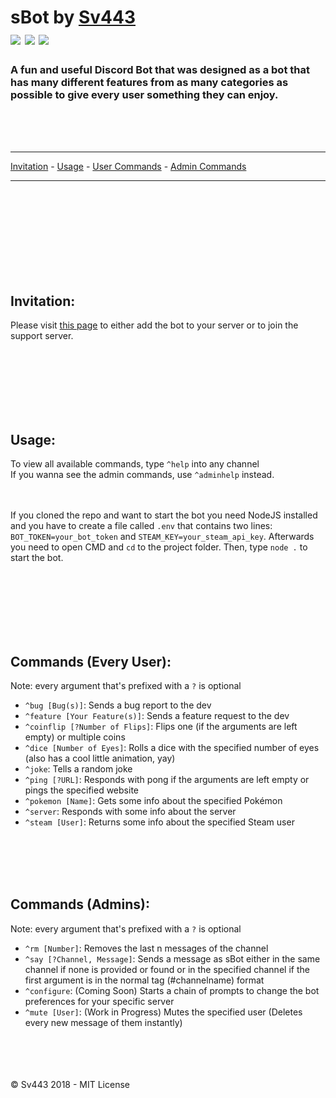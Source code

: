 # sBot by [Sv443](https://sv443.net/)<br>[![](https://img.shields.io/github/license/Sv443/sBot.svg?style=flat-square)](https://github.com/Sv443/sBot/blob/master/LICENSE) [![](https://img.shields.io/github/issues/Sv443/sBot.svg?style=flat-square)](https://github.com/Sv443/sBot/issues) [![](https://img.shields.io/github/stars/Sv443/sBot.svg?style=flat-square)](https://github.com/Sv443/sBot/)
### A fun and useful Discord Bot that was designed as a bot that has many different features from as many categories as possible to give every user something they can enjoy.

<br><br><br>

---
[Invitation](#invitation) - [Usage](#usage) - [User Commands](#commands-every-user) - [Admin Commands](#commands-admins)

---

<br><br><br><br><br><br><br><br>

## Invitation:
Please visit [this page](https://sv443.net/r/sBot) to either add the bot to your server or to join the support server.

<br><br><br><br><br><br>

## Usage:
To view all available commands, type `^help` into any channel<br>
If you wanna see the admin commands, use `^adminhelp` instead.<br><br><br>

If you cloned the repo and want to start the bot you need NodeJS installed and you have to create a file called `.env` that contains two lines: `BOT_TOKEN=your_bot_token` and `STEAM_KEY=your_steam_api_key`. Afterwards you need to open CMD and `cd` to the project folder. Then, type `node .` to start the bot.

<br><br><br><br><br><br>

## Commands (Every User):

Note: every argument that's prefixed with a `?` is optional

- `^bug [Bug(s)]`: Sends a bug report to the dev
- `^feature [Your Feature(s)]`: Sends a feature request to the dev
- `^coinflip [?Number of Flips]`: Flips one (if the arguments are left empty) or multiple coins
- `^dice [Number of Eyes]`: Rolls a dice with the specified number of eyes (also has a cool little animation, yay)
- `^joke`: Tells a random joke
- `^ping [?URL]`: Responds with pong if the arguments are left empty or pings the specified website
- `^pokemon [Name]`: Gets some info about the specified Pokémon
- `^server`: Responds with some info about the server
- `^steam [User]`: Returns some info about the specified Steam user

<br><br><br><br>

## Commands (Admins):

Note: every argument that's prefixed with a `?` is optional

- `^rm [Number]`: Removes the last n messages of the channel
- `^say [?Channel, Message]`: Sends a message as sBot either in the same channel if none is provided or found or in the specified channel if the first argument is in the normal tag (#channelname) format
- `^configure`: (Coming Soon) Starts a chain of prompts to change the bot preferences for your specific server
- `^mute [User]`: (Work in Progress) Mutes the specified user (Deletes every new message of them instantly)


<br><br><br><br>
© Sv443 2018 - MIT License
